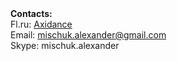 <div><b>Contacts:</b></div>
<div>Fl.ru: <a href="https://www.fl.ru/users/Axidance/">Axidance</a></div>
<div>Email: <a href="mailto:mischuk.alexander@gmail.com">mischuk.alexander@gmail.com</a></div>
<div>Skype: mischuk.alexander</div>

